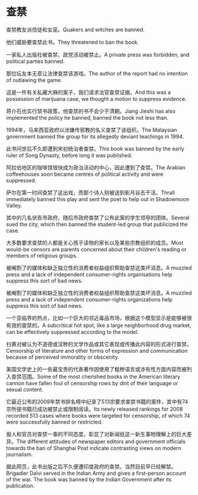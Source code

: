 # 查禁

<p><span class="chinese">查禁教友派信徒和女巫。</span><span class="english">Quakers and witches are banned.</span></p>

<p><span class="chinese">他们威胁要查禁此书。</span><span class="english">They threatened to ban the book.</span></p>

<p><span class="chinese">一家私人出版社被查禁，政党活动被禁止。</span><span class="english">A private press was forbidden, and political parties banned.</span></p>

<p><span class="chinese">那位坛友本无意让法律查禁该游戏。</span><span class="english">The author of the report had no intention of outlawing the game.</span></p>

<p><span class="chinese">这是一件有关私藏大麻的案子，我们请求法官查禁证据。</span><span class="english">And this was a possession of marijuana case, we thought a motion to suppress evidence.</span></p>

<p><span class="chinese">蒋介石也实行禁书政策，他查禁的书不会少于清朝。</span><span class="english">Jiang Jieshi has also implemented the policy he banned, banned the book not less than.</span></p>

<p><span class="chinese">1994年，马来西亚政府以涉嫌传邪教的名义查禁了该组织。</span><span class="english">The Malaysian government banned the group for its allegedly deviant teachings in 1994.</span></p>

<p><span class="chinese">此书问世后不久即遭到宋初统治者查禁。</span><span class="english">This book was banned by the early ruler of Song Dynasty, before long it was published.</span></p>

<p><span class="chinese">阿拉伯地区的咖啡馆很快成为政治活动的中心，因此遭到了查禁。</span><span class="english">The Arabian coffeehouses soon became centres of political activity and were suppressed.</span></p>

<p><span class="chinese">萨尔在第一时间查禁了这出戏，而那个诗人则被送到影月谷去干活。</span><span class="english">Thrall immediately banned this play and sent the poet to help out in Shadowmoon Valley.</span></p>

<p><span class="chinese">其中的几名状告市政府，随后市政府查禁了公布此案的学生领导的团体。</span><span class="english">Several sued the city, which then banned the student-led group that publicized the case.</span></p>

<p><span class="chinese">大多数要求查禁的人都是关心孩子读物的家长以及某些宗教组织的成员。</span><span class="english">Most would-be censors are parents concerned about their children's reading or members of religious groups.</span></p>

<p><span class="chinese">被阉割了的媒体和缺乏独立性的消费者权益组织帮助查禁这类坏消息。</span><span class="english">A muzzled press and a lack of independent consumer-rights organisations help suppress this sort of bad news.</span></p>

<p><span class="chinese">被阉割了的媒体和缺乏独立性的消费者权益组织帮助查禁这类坏消息。</span><span class="english">A muzzled press and a lack of independent consumer-rights organizations help suppress this sort of bad news.</span></p>

<p><span class="chinese">一个亚临界的热点，比如一个巨大的邻近毒品市场，根据这个模型显示是能够被很有效的查禁的。</span><span class="english">A subcritical hot spot, like a large neighborhood drug market, can be effectively suppressed according to the model.</span></p>

<p><span class="chinese">扫黄对被认为不道德或淫秽的文学作品或其它表现或传播此内容的形式进行查禁。</span><span class="english">Censorship of literature and other forms of expression and communication because of perceived immorality or obscenity.</span></p>

<p><span class="chinese">美国文学史上的一些最宝贵的代表著作因使用了粗秽语言或涉有性方面内容而被列入查禁范围。</span><span class="english">Some of the most cherished books in the American literary cannon have fallen foul of censorship rows by dint of their language or sexual content.</span></p>

<p><span class="chinese">它最近公布的2008年禁书排名榜中纪录了513宗要求查禁书籍的案件，其中有74宗所提书籍已成功被禁止或限制阅读。</span><span class="english">Its newly released rankings for 2008 recorded 513 cases where books were targeted for censorship, of which 74 were successfully banned or restricted.</span></p>

<p><span class="chinese">报人和官员对查禁一事的不同态度，彰显了对新闻纸这一新生事物理解上的巨大差异。</span><span class="english">The different attitudes of newspaper editors and government officials towards the ban of Shanghai Post indicate contrasting views on modern journalism.</span></p>

<p><span class="chinese">据此网页，此书出版之后不久便遭印度政府的查禁。当然目前早已经解禁。</span><span class="english">Brigadier Dalvi served in the Indian Army and gives a first-person account of the war. The book was banned by the Indian Government after its publication.</span></p>

